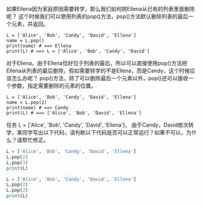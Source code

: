 如果Ellena因为家庭原因需要转学，那么我们如何把Ellena从已有的列表里面删除呢？
这个时候我们可以使用列表的pop()方法，pop()方法默认删除列表的最后一个元素，并返回。
```
L = ['Alice', 'Bob', 'Candy', 'David', 'Ellena']
name = L.pop()
print(name) # ==> Ellena
print(L) # ==> L = ['Alice', 'Bob', 'Candy', 'David']
```

对于Ellena，由于Ellena恰好位于列表的最后，所以可以直接使用pop()方法把Ellena从列表的最后删除，假如需要转学的不是Ellena，而是Candy，这个时候应该怎么办呢？
pop()方法，除了可以删除最后一个元素以外，pop()还可以接收一个参数，指定需要删除的元素的位置。
```
L = ['Alice', 'Bob', 'Candy', 'David', 'Ellena']
name = L.pop(2)
print(name) # ==> Candy
print(L) # ==> ['Alice', 'Bob', 'David', 'Ellena']
```

任务
L = ['Alice', 'Bob', 'Candy', 'David', 'Ellena']，
由于Candy，David依次转学，某同学写出以下代码，请判断以下代码是否可以正常运行？如果不可以，为什么？请帮忙修正。
```python
L = ['Alice', 'Bob', 'Candy', 'David', 'Ellena']
L.pop(2)
L.pop(3)
print(L)
```
```python
L = ['Alice', 'Bob', 'Candy', 'David', 'Ellena']
L.pop(2)
L.pop(2)
print(L)
```